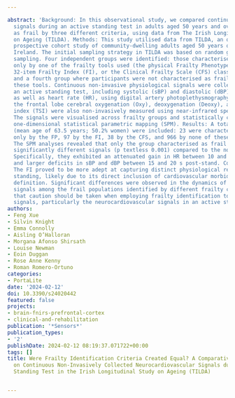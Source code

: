 ---
abstract: 'Background: In this observational study, we compared continuous physiological
  signals during an active standing test in adults aged 50 years and over, characterised
  as frail by three different criteria, using data from The Irish Longitudinal Study
  on Ageing (TILDA). Methods: This study utilised data from TILDA, an ongoing landmark
  prospective cohort study of community-dwelling adults aged 50 years or older in
  Ireland. The initial sampling strategy in TILDA was based on random geodirectory
  sampling. Four independent groups were identified: those characterised as frail
  only by one of the frailty tools used (the physical Frailty Phenotype (FP), the
  32-item Frailty Index (FI), or the Clinical Frailty Scale (CFS) classification tree),
  and a fourth group where participants were not characterised as frail by any of
  these tools. Continuous non-invasive physiological signals were collected during
  an active standing test, including systolic (sBP) and diastolic (dBP) blood pressure,
  as well as heart rate (HR), using digital artery photoplethysmography. Additionally,
  the frontal lobe cerebral oxygenation (Oxy), deoxygenation (Deoxy), and tissue saturation
  index (TSI) were also non-invasively measured using near-infrared spectroscopy (NIRS).
  The signals were visualised across frailty groups and statistically compared using
  one-dimensional statistical parametric mapping (SPM). Results: A total of 1124 participants
  (mean age of 63.5 years; 50.2% women) were included: 23 were characterised as frail
  only by the FP, 97 by the FI, 38 by the CFS, and 966 by none of these criteria.
  The SPM analyses revealed that only the group characterised as frail by the FI had
  significantly different signals (p textless 0.001) compared to the non-frail group.
  Specifically, they exhibited an attenuated gain in HR between 10 and 15 s post-stand
  and larger deficits in sBP and dBP between 15 and 20 s post-stand. Conclusions:
  The FI proved to be more adept at capturing distinct physiological responses to
  standing, likely due to its direct inclusion of cardiovascular morbidities in its
  definition. Significant differences were observed in the dynamics of cardiovascular
  signals among the frail populations identified by different frailty criteria, suggesting
  that caution should be taken when employing frailty identification tools on physiological
  signals, particularly the neurocardiovascular signals in an active standing test.'
authors:
- Feng Xue
- Silvin Knight
- Emma Connolly
- Aisling O’Halloran
- Morgana Afonso Shirsath
- Louise Newman
- Eoin Duggan
- Rose Anne Kenny
- Roman Romero-Ortuno
categories:
- PortaLite
date: '2024-02-12'
doi: 10.3390/s24020442
featured: false
projects:
- brain-fnirs-prefrontal-cortex
- clinical-and-rehabilitation
publication: '*Sensors*'
publication_types:
- '2'
publishDate: 2024-02-12 08:19:37.071722+00:00
tags: []
title: Were Frailty Identification Criteria Created Equal? A Comparative Case Study
  on Continuous Non-Invasively Collected Neurocardiovascular Signals during an Active
  Standing Test in the Irish Longitudinal Study on Ageing (TILDA)

---
